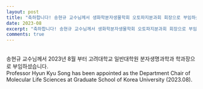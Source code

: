 ```yaml
---
layout: post
title: "축하합니다! 송현규 교수님께서 생화학분자생물학회 오토파지분과회 회장으로 부임하셨습니다 (2023. 08)"
date: 2023-08
excerpt: "축하합니다! 송현규 교수님께서 생화학분자생물학회 오토파지분과회 회장으로 부임하셨습니다 (2023. 08)"
comments: true
---
```


<br/>
송현규 교수님께서 2023년 8월 부터 고려대학교 일반대학원 분자생명과학과 학과장으로 부임하셨습니다.
<br/>
Professor Hyun Kyu Song has been appointed as the Department Chair of Molecular Life Sciences at Graduate School of Korea University (2023.08).
<br/>
